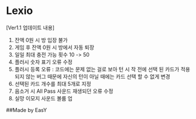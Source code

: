# Lexio
[Ver1.1 업데이트 내용]
1. 잔액 0원 시 방 입장 불가
2. 게임 후 잔액 0원 시 방에서 자동 퇴장
3. 일일 최대 충전 가능 횟수 10 -> 50
4. 플러시 숫자 표기 오류 수정
5. 플러시 등록 오류 : 코드에는 문제 없는 걸로 보아 턴 시 작 전에 선택 된 카드가 적용 되지 않는 버그 때문에 자신의 턴이 아닐 때에는 카드 선택 할 수 없게 변경
6. 선택된 카드 개수를 최대 5개로 지정
7. 음소거 시 All Pass 사운드 재생되던 오류 수정
8. 실망 이모지 사운드 볼륨 업

##Made by EasY